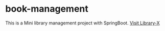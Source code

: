 # book-management
This is a Mini library management project with SpringBoot.
<a href="https://library-x.osc-fr1.scalingo.io">Visit Library-X</a>
